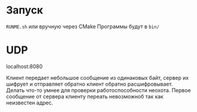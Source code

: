 # Запуск
`RUNME.sh` или вручную через CMake
Программы будут в `bin/`

# UDP
localhost:8080

Клиент передает небольшое сообщение из одинаковых байт, сервер их шифрует и отправляет обратно
клиент обратно расшифровывает. Делать что-то умнее для проверки работоспособности неохота.
Первое сообщение от сервера клиенту переать невозможноб так как неизвестен адрес.
